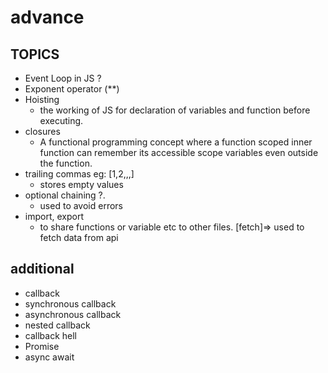 # advance

## TOPICS

- Event Loop in JS ?
- Exponent operator (**)
- Hoisting
  - the working of JS for declaration of variables and function before executing.
- closures
  - A functional programming concept where a function scoped inner function can remember its accessible scope variables even outside the function.
- trailing commas eg: [1,2,,,]
  - stores empty values
- optional chaining ?.
  - used to avoid errors
- import, export
  - to share functions or variable etc to other files.
[fetch]=> used to fetch data from api

## additional

- callback
- synchronous callback
- asynchronous callback
- nested callback
- callback hell
- Promise
- async await
